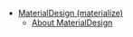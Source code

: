 * [MaterialDesign (materialize)](/MaterialDesign/)
	* [About MaterialDesign](/MaterialDesign/About_MaterialDesign.md)
